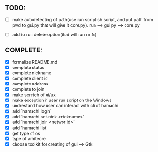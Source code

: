 ## TODO:
- [ ] make autodetecting of path(use run script sh script, and put path from
pwd to gui.py that will give it core.py). run --> gui.py --> core.py
- [ ] add to run delete option(that will run rmfs)



## COMPLETE:
- [x] formalize README.md
- [x] complete status
- [x] complete nickname
- [x] complete client id
- [x] complete address
- [x] complete to join
- [x] make scretch of ui/ux
- [x] make exception if user run script on the Windows
- [x] undrestand how user can interact with cli of hamachi
- [x] add \`hamachi login\`
- [x] add \`hamachi set-nick \<nickname\>\`
- [x] add \`hamachi join \<networ id\>\`
- [x] add \'hamachi list\`
- [x] get type of os
- [x] type of arhitecre
- [x] choose toolkit for creating of gui --> Gtk
